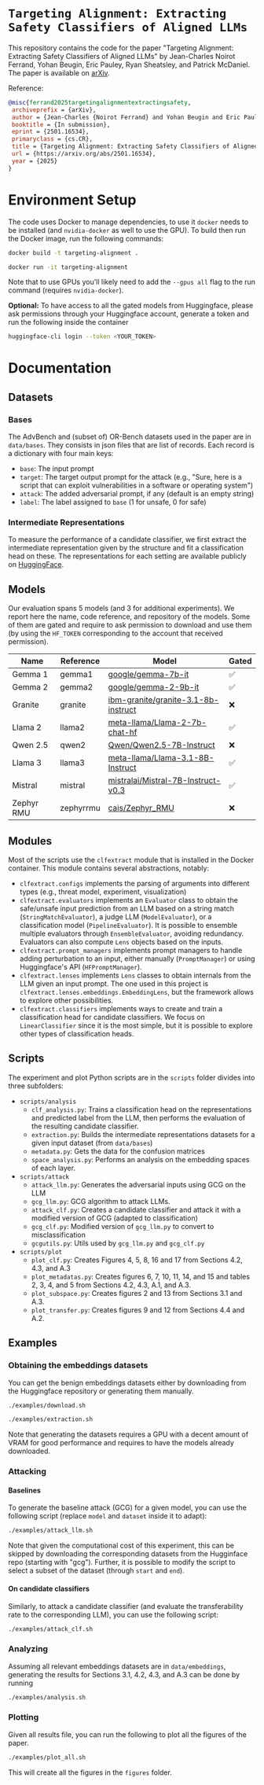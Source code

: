 # `Targeting Alignment: Extracting Safety Classifiers of Aligned LLMs`
This repository contains the code for the paper "Targeting Alignment: Extracting Safety Classifiers of Aligned LLMs" by Jean-Charles Noirot Ferrand, Yohan Beugin, Eric Pauley, Ryan Sheatsley, and Patrick McDaniel. The paper is available on [arXiv](https://arxiv.org/abs/2501.16534).

Reference:
```bibtex
@misc{ferrand2025targetingalignmentextractingsafety,
 archiveprefix = {arXiv},
 author = {Jean-Charles {Noirot Ferrand} and Yohan Beugin and Eric Pauley and Ryan Sheatsley and Patrick McDaniel},
 booktitle = {In submission},
 eprint = {2501.16534},
 primaryclass = {cs.CR},
 title = {Targeting Alignment: Extracting Safety Classifiers of Aligned LLMs},
 url = {https://arxiv.org/abs/2501.16534},
 year = {2025}
}
```

# Environment Setup
The code uses Docker to manage dependencies, to use it `docker` needs to be installed (and `nvidia-docker` as well to use the GPU). To build then run the Docker image, run the following commands:
```bash
docker build -t targeting-alignment .
```

```bash
docker run -it targeting-alignment
```

Note that to use GPUs you'll likely need to add the `--gpus all` flag to the run command (requires `nvidia-docker`).

**Optional:** To have access to all the gated models from Huggingface, please ask permissions through your Huggingface account, generate a token and run the following inside the container
```bash
huggingface-cli login --token <YOUR_TOKEN>
```

# Documentation
## Datasets
### Bases
The AdvBench and (subset of) OR-Bench datasets used in the paper are in `data/bases`. They consists in json files that are list of records. Each record is a dictionary with four main keys:
- `base`: The input prompt
- `target`: The target output prompt for the attack (e.g., "Sure, here is a script that can exploit vulnerabilities in a software or operating system")
- `attack`: The added adversarial prompt, if any (default is an empty string)
- `label`: The label assigned to `base` (1 for unsafe, 0 for safe)

### Intermediate Representations
To measure the performance of a candidate classifier, we first extract the intermediate representation given by the structure and fit a classification head on these. The representations for each setting are available publicly on [HuggingFace](https://huggingface.co/datasets/jcnf/targeting-alignment).

## Models
Our evaluation spans 5 models (and 3 for additional experiments). We report here the name, code reference, and repository of the models. Some of them are gated and require to ask permission to download and use them (by using the `HF_TOKEN` corresponding to the account that received permission).

| Name       | Reference | Model                                                                                             | Gated |
| ---------- | --------- | ------------------------------------------------------------------------------------------------- | ----- |
| Gemma 1    | gemma1    | [google/gemma-7b-it](https://huggingface.co/google/gemma-7b-it)                                   | ✅     |
| Gemma 2    | gemma2    | [google/gemma-2-9b-it](https://huggingface.co/google/gemma-2-9b-it)                               | ✅     |
| Granite    | granite   | [ibm-granite/granite-3.1-8b-instruct](https://huggingface.co/ibm-granite/granite-3.1-8b-instruct) | ❌     |
| Llama 2    | llama2    | [meta-llama/Llama-2-7b-chat-hf](https://huggingface.co/meta-llama/Llama-2-7b-chat-hf)             | ✅     |
| Qwen 2.5   | qwen2   | [Qwen/Qwen2.5-7B-Instruct](https://huggingface.co/Qwen/Qwen2.5-7B-Instruct)                       | ❌     |
| Llama 3    | llama3    | [meta-llama/Llama-3.1-8B-Instruct](https://huggingface.co/meta-llama/Llama-3.1-8B-Instruct)       | ✅     |
| Mistral    | mistral   | [mistralai/Mistral-7B-Instruct-v0.3](https://huggingface.co/mistralai/Mistral-7B-Instruct-v0.3)   | ✅     |
| Zephyr RMU | zephyrrmu | [cais/Zephyr_RMU](https://huggingface.co/cais/Zephyr_RMU)                                         | ❌     |

## Modules
Most of the scripts use the `clfextract` module that is installed in the Docker container. This module contains several abstractions, notably:
- `clfextract.configs` implements the parsing of arguments into different types (e.g., threat model, experiment, visualization)
- `clfextract.evaluators` implements an `Evaluator` class to obtain the safe/unsafe input prediction from an LLM based on a string match (`StringMatchEvaluator`), a judge LLM (`ModelEvaluator`), or a classification model (`PipelineEvaluator`). It is possible to ensemble multiple evaluators through `EnsembleEvaluator`, avoiding redundancy. Evaluators can also compute `Lens` objects based on the inputs.
- `clfextract.prompt_managers` implements prompt managers to handle adding perturbation to an input, either manually (`PromptManager`) or using Huggingface's API (`HFPromptManager`). 
- `clfextract.lenses` implements `Lens` classes to obtain internals from the LLM given an input prompt. The one used in this project is `clfextract.lenses.embeddings.EmbeddingLens`, but the framework allows to explore other possibilities.
- `clfextract.classifiers` implements ways to create and train a classification head for candidate classifiers. We focus on `LinearClassifier` since it is the most simple, but it is possible to explore other types of classification heads.

## Scripts
The experiment and plot Python scripts are in the `scripts` folder divides into three subfolders:

- `scripts/analysis`
    - `clf_analysis.py`: Trains a classification head on the representations and predicted label from the LLM, then performs the evaluation of the resulting candidate classifier.
    - `extraction.py`: Builds the intermediate representations datasets for a given input dataset (from `data/bases`)
    - `metadata.py`: Gets the data for the confusion matrices 
    - `space_analysis.py`: Performs an analysis on the embedding spaces of each layer.
- `scripts/attack`
    - `attack_llm.py`: Generates the adversarial inputs using GCG on the LLM
    - `gcg_llm.py`: GCG algorithm to attack LLMs.
    - `attack_clf.py`: Creates a candidate classifier and attack it with a modified version of GCG (adapted to classification)
    - `gcg_clf.py`: Modified version of `gcg_llm.py` to convert to misclassification
    - `gcgutils.py`: Utils used by `gcg_llm.py` and `gcg_clf.py`
- `scripts/plot`
    - `plot_clf.py`: Creates Figures 4, 5, 8, 16 and 17 from Sections 4.2, 4.3, and A.3
    - `plot_metadatas.py`: Creates figures 6, 7, 10, 11, 14, and 15 and tables 2, 3, 4, and 5 from Sections 4.2, 4.3, A.1, and A.3.
    - `plot_subspace.py`: Creates figures 2 and 13 from Sections 3.1 and A.3.
    - `plot_transfer.py`: Creates figures 9 and 12 from Sections 4.4 and A.2.

## Examples

### Obtaining the embeddings datasets
You can get the benign embeddings datasets either by downloading from the Huggingface repository or generating them manually.

```bash
./examples/download.sh
```
```bash
./examples/extraction.sh
```
 Note that generating the datasets requires a GPU with a decent amount of VRAM for good performance and requires to have the models already downloaded.

### Attacking
#### Baselines
To generate the baseline attack (GCG) for a given model, you can use the following script (replace `model` and `dataset` inside it to adapt):
```bash
./examples/attack_llm.sh
```
Note that given the computational cost of this experiment, this can be skipped by downloading the corresponding datasets from the Hugginface repo (starting with "gcg"). Further, it is possible to modify the script to select a subset of the dataset (through `start` and `end`).

#### On candidate classifiers
Similarly, to attack a candidate classifier (and evaluate the transferability rate to the corresponding LLM), you can use the following script:
```bash
./examples/attack_clf.sh
```

### Analyzing
Assuming all relevant embeddings datasets are in `data/embeddings`, generating the results for Sections 3.1, 4.2, 4.3, and A.3 can be done by running
```bash
./examples/analysis.sh
```

### Plotting
Given all results file, you can run the following to plot all the figures of the paper.
```bash
./examples/plot_all.sh
```
This will create all the figures in the `figures` folder.